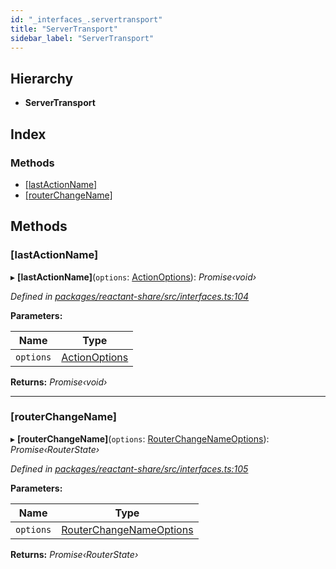 ```yaml
---
id: "_interfaces_.servertransport"
title: "ServerTransport"
sidebar_label: "ServerTransport"
---
```


## Hierarchy

* **ServerTransport**

## Index

### Methods

* [[lastActionName]](_interfaces_.servertransport.md#[lastactionname])
* [[routerChangeName]](_interfaces_.servertransport.md#[routerchangename])

## Methods

###  [lastActionName]

▸ **[lastActionName]**(`options`: [ActionOptions](../modules/_interfaces_.md#actionoptions)): *Promise‹void›*

*Defined in [packages/reactant-share/src/interfaces.ts:104](https://github.com/unadlib/reactant/blob/3ea14604/packages/reactant-share/src/interfaces.ts#L104)*

**Parameters:**

Name | Type |
------ | ------ |
`options` | [ActionOptions](../modules/_interfaces_.md#actionoptions) |

**Returns:** *Promise‹void›*

___

###  [routerChangeName]

▸ **[routerChangeName]**(`options`: [RouterChangeNameOptions](../modules/_router_.md#routerchangenameoptions)): *Promise‹RouterState›*

*Defined in [packages/reactant-share/src/interfaces.ts:105](https://github.com/unadlib/reactant/blob/3ea14604/packages/reactant-share/src/interfaces.ts#L105)*

**Parameters:**

Name | Type |
------ | ------ |
`options` | [RouterChangeNameOptions](../modules/_router_.md#routerchangenameoptions) |

**Returns:** *Promise‹RouterState›*
